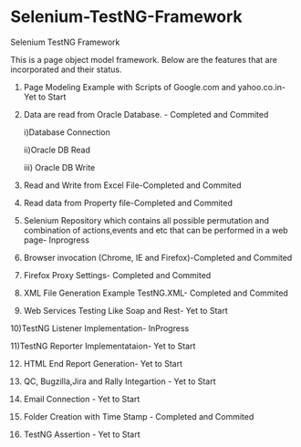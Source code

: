 # Selenium-TestNG-Framework
Selenium TestNG Framework

This is a page object model framework. Below are the features that are incorporated and their status.

1) Page Modeling Example with Scripts of Google.com and yahoo.co.in- Yet to Start

2) Data are read from Oracle Database. - Completed and Commited

    i)Database Connection
    
    ii)Oracle DB Read
    
    iii) Oracle DB Write

3) Read and Write from Excel File-Completed and Commited

4) Read data from Property file-Completed and Commited

5) Selenium Repository which contains all possible permutation and  combination of actions,events and etc that can be performed in a web page- Inprogress

6) Browser invocation (Chrome, IE and Firefox)-Completed and Commited

7) Firefox Proxy Settings- Completed and Commited

8) XML File Generation Example TestNG.XML- Completed and Commited

9) Web Services Testing Like Soap and Rest- Yet to Start

10)TestNG Listener Implementation- InProgress

11)TestNG Reporter Implementataion- Yet to Start

12) HTML End Report Generation- Yet to Start

13) QC, Bugzilla,Jira and Rally Integartion - Yet to Start

14) Email Connection - Yet to Start

15) Folder Creation with Time Stamp - Completed and Commited

16) TestNG Assertion - Yet to Start
